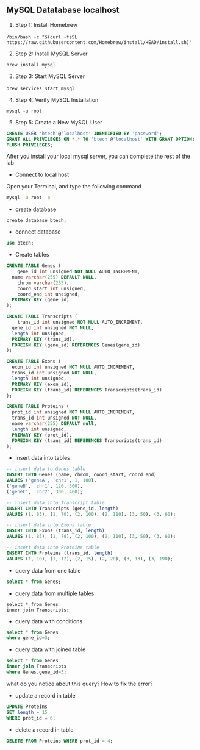 ## MySQL Datatabase localhost

1. Step 1: Install Homebrew

​`/bin/bash -c "$(curl -fsSL https://raw.githubusercontent.com/Homebrew/install/HEAD/install.sh)"`

2. Step 2: Install MySQL Server

`brew install mysql`
    
3. Step 3: Start MySQL Server

`brew services start mysql`​		

4. Step 4: Verify MySQL Installation

`mysql -u root`

5. Step 5: Create a New MySQL User

```sql
CREATE USER 'btech'@'localhost' IDENTIFIED BY 'password';
GRANT ALL PRIVILEGES ON *.* TO 'btech'@'localhost' WITH GRANT OPTION;
FLUSH PRIVILEGES;
```

After you install your local mysql server, you can complete the rest of the lab


- Connect to local host

Open your Terminal, and type the following command

```sh
mysql -u root -p
```

- create database

```mysql
create database btech;
```

- connect database

```sql
use btech;
```



- Create tables

```sql
CREATE TABLE Genes (
	gene_id int unsigned NOT NULL AUTO_INCREMENT,
  name varchar(255) DEFAULT NULL,
	chrom varchar(255),
	coord_start int unsigned,
	coord_end int unsigned,
  PRIMARY KEY (gene_id)
);

CREATE TABLE Transcripts (
	trans_id int unsigned NOT NULL AUTO_INCREMENT,
  gene_id int unsigned NOT NULL,
  length int unsigned,
  PRIMARY KEY (trans_id),
  FOREIGN KEY (gene_id) REFERENCES Genes(gene_id)
);

CREATE TABLE Exons (
  exon_id int unsigned NOT NULL AUTO_INCREMENT,
  trans_id int unsigned NOT NULL,
  length int unsigned,
  PRIMARY KEY (exon_id),
  FOREIGN KEY (trans_id) REFERENCES Transcripts(trans_id)
);

CREATE TABLE Proteins (
  prot_id int unsigned NOT NULL AUTO_INCREMENT,
  trans_id int unsigned NOT NULL,
  name varchar(255) DEFAULT null,
  length int unsigned,
  PRIMARY KEY (prot_id),
  FOREIGN KEY (trans_id) REFERENCES Transcripts(trans_id)
);
```



- Insert data into tables

```sql
-- insert data to Genes table
INSERT INTO Genes (name, chrom, coord_start, coord_end) 
VALUES ('geneA', 'chr1', 1, 100), 
('geneB', 'chr1', 120, 300), 
('geneC', 'chr2', 300, 400);

-- insert data into Transcript table
INSERT INTO Transcripts (gene_id, length) 
VALUES (1, 85), (1, 70), (2, 100), (2, 110), (3, 50), (3, 60);

-- insert data into Exons table
INSERT INTO Exons (trans_id, length) 
VALUES (1, 85), (1, 70), (2, 100), (2, 110), (3, 50), (3, 60);

-- insert data into Proteins table
INSERT INTO Proteins (trans_id, length) 
VALUES (1, 10), (1, 12), (2, 15), (2, 20), (3, 13), (3, 190);
```



- query data from one table

```sql
select * from Genes;
```



- query data from multiple tables

```sq
select * from Genes
inner join Transcripts;
```



- query data with conditions

```sql
select * from Genes
where gene_id=3;
```



- query data with joined table

```sql
select * from Genes
inner join Transcripts
where Genes.gene_id=3;
```

what do you notice about this query? How to fix the error?



- update a record in table

```sql
UPDATE Proteins
SET length = 15
WHERE prot_id = 6;
```



- delete a record in table

```sql
DELETE FROM Proteins WHERE prot_id = 4;
```
